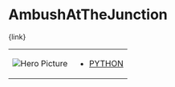 # AmbushAtTheJunction 

{link}
<table>
<tr>
<td>

![Hero Picture](hero.png?raw=true "Hero Picture")

</td>
<td>
<ul>
<li>

[PYTHON](AmbushAtTheJunction.py)

</li>
</td>
</tr>
<table>